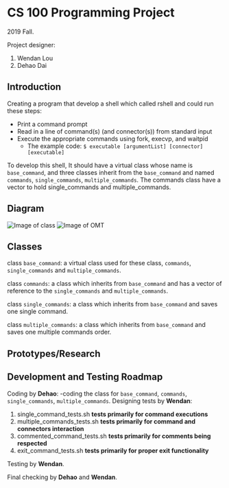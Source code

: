 # CS 100 Programming Project
2019 Fall.

Project designer:
1. Wendan Lou
2. Dehao Dai
## Introduction
Creating a program that develop a shell which called rshell and could run these steps:
- Print a command prompt
- Read in a line of command(s) (and connector(s)) from standard input
- Execute the appropriate commands using fork, execvp, and waitpid
  - The example code: 
  `$ executable [argumentList] [connector] [executable]`
  
To develop this shell, It should have a virtual class whose name is `base_command`, and three classes inherit from the `base_command` and named `commands`, `single_commands`, `multiple_commands`. The commands class have a vector to hold single_commands and multiple_commands. 
## Diagram
![Image of class](https://github.com/cs100/assignment-goodluck/blob/master/Images/Class_Design.png)
![Image of OMT](https://github.com/cs100/assignment-goodluck/blob/master/Images/OMT.png)
## Classes
class `base_command`: a virtual class used for these class, `commands`, `single_commands` and `multiple_commands`.

class `commands`: a class which inherits from `base_command` and has a vector of reference to the `single_commands` and `multiple_commands`.

class `single_commands`: a class which inherits from `base_command` and saves one single command.

class `multiple_commands`: a class which inherits from `base_command` and saves one multiple commands order.
## Prototypes/Research

## Development and Testing Roadmap
Coding by **Dehao**:
-coding the class for `base_command`, `commands`, `single_commands`, `multiple_commands`.
Designing tests by **Wendan**:
1. single_command_tests.sh **tests primarily for command executions**
2. multiple_commands_tests.sh **tests primarily for command and connectors interaction**
3. commented_command_tests.sh **tests primarily for comments being respected**
4. exit_command_tests.sh **tests primarily for proper exit functionality**

Testing by **Wendan**.

Final checking by **Dehao** and **Wendan**.
